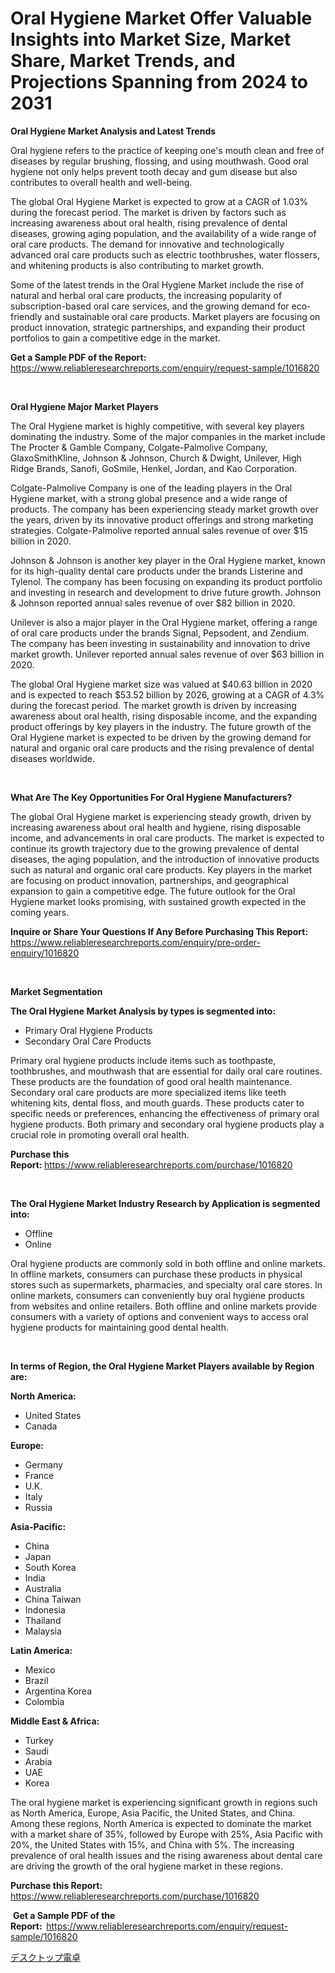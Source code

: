 <p><h1>Oral Hygiene Market Offer Valuable Insights into Market Size, Market Share, Market Trends, and Projections Spanning from 2024 to 2031</h1></p><p><strong>Oral Hygiene Market Analysis and Latest Trends</strong></p>
<p><p>Oral hygiene refers to the practice of keeping one's mouth clean and free of diseases by regular brushing, flossing, and using mouthwash. Good oral hygiene not only helps prevent tooth decay and gum disease but also contributes to overall health and well-being.</p><p>The global Oral Hygiene Market is expected to grow at a CAGR of 1.03% during the forecast period. The market is driven by factors such as increasing awareness about oral health, rising prevalence of dental diseases, growing aging population, and the availability of a wide range of oral care products. The demand for innovative and technologically advanced oral care products such as electric toothbrushes, water flossers, and whitening products is also contributing to market growth.</p><p>Some of the latest trends in the Oral Hygiene Market include the rise of natural and herbal oral care products, the increasing popularity of subscription-based oral care services, and the growing demand for eco-friendly and sustainable oral care products. Market players are focusing on product innovation, strategic partnerships, and expanding their product portfolios to gain a competitive edge in the market.</p></p>
<p><strong>Get a Sample PDF of the Report:&nbsp;</strong> <a href="https://www.reliableresearchreports.com/enquiry/request-sample/1016820">https://www.reliableresearchreports.com/enquiry/request-sample/1016820</a></p>
<p>&nbsp;</p>
<p><strong>Oral Hygiene Major Market Players</strong></p>
<p><p>The Oral Hygiene market is highly competitive, with several key players dominating the industry. Some of the major companies in the market include The Procter & Gamble Company, Colgate-Palmolive Company, GlaxoSmithKline, Johnson & Johnson, Church & Dwight, Unilever, High Ridge Brands, Sanofi, GoSmile, Henkel, Jordan, and Kao Corporation.</p><p>Colgate-Palmolive Company is one of the leading players in the Oral Hygiene market, with a strong global presence and a wide range of products. The company has been experiencing steady market growth over the years, driven by its innovative product offerings and strong marketing strategies. Colgate-Palmolive reported annual sales revenue of over $15 billion in 2020.</p><p>Johnson & Johnson is another key player in the Oral Hygiene market, known for its high-quality dental care products under the brands Listerine and Tylenol. The company has been focusing on expanding its product portfolio and investing in research and development to drive future growth. Johnson & Johnson reported annual sales revenue of over $82 billion in 2020.</p><p>Unilever is also a major player in the Oral Hygiene market, offering a range of oral care products under the brands Signal, Pepsodent, and Zendium. The company has been investing in sustainability and innovation to drive market growth. Unilever reported annual sales revenue of over $63 billion in 2020.</p><p>The global Oral Hygiene market size was valued at $40.63 billion in 2020 and is expected to reach $53.52 billion by 2026, growing at a CAGR of 4.3% during the forecast period. The market growth is driven by increasing awareness about oral health, rising disposable income, and the expanding product offerings by key players in the industry. The future growth of the Oral Hygiene market is expected to be driven by the growing demand for natural and organic oral care products and the rising prevalence of dental diseases worldwide.</p></p>
<p>&nbsp;</p>
<p><strong>What Are The Key Opportunities For Oral Hygiene Manufacturers?</strong></p>
<p><p>The global Oral Hygiene market is experiencing steady growth, driven by increasing awareness about oral health and hygiene, rising disposable income, and advancements in oral care products. The market is expected to continue its growth trajectory due to the growing prevalence of dental diseases, the aging population, and the introduction of innovative products such as natural and organic oral care products. Key players in the market are focusing on product innovation, partnerships, and geographical expansion to gain a competitive edge. The future outlook for the Oral Hygiene market looks promising, with sustained growth expected in the coming years.</p></p>
<p><strong>Inquire or Share Your Questions If Any Before Purchasing This Report:</strong> <a href="https://www.reliableresearchreports.com/enquiry/pre-order-enquiry/1016820">https://www.reliableresearchreports.com/enquiry/pre-order-enquiry/1016820</a></p>
<p>&nbsp;</p>
<p><strong>Market Segmentation</strong></p>
<p><strong>The Oral Hygiene Market Analysis by types is segmented into:</strong></p>
<p><ul><li>Primary Oral Hygiene Products</li><li>Secondary Oral Care Products</li></ul></p>
<p><p>Primary oral hygiene products include items such as toothpaste, toothbrushes, and mouthwash that are essential for daily oral care routines. These products are the foundation of good oral health maintenance. Secondary oral care products are more specialized items like teeth whitening kits, dental floss, and mouth guards. These products cater to specific needs or preferences, enhancing the effectiveness of primary oral hygiene products. Both primary and secondary oral hygiene products play a crucial role in promoting overall oral health.</p></p>
<p><strong>Purchase this Report:&nbsp;</strong><a href="https://www.reliableresearchreports.com/purchase/1016820">https://www.reliableresearchreports.com/purchase/1016820</a></p>
<p>&nbsp;</p>
<p><strong>The Oral Hygiene Market Industry Research by Application is segmented into:</strong></p>
<p><ul><li>Offline</li><li>Online</li></ul></p>
<p><p>Oral hygiene products are commonly sold in both offline and online markets. In offline markets, consumers can purchase these products in physical stores such as supermarkets, pharmacies, and specialty oral care stores. In online markets, consumers can conveniently buy oral hygiene products from websites and online retailers. Both offline and online markets provide consumers with a variety of options and convenient ways to access oral hygiene products for maintaining good dental health.</p></p>
<p>&nbsp;</p>
<p><strong>In terms of Region, the Oral Hygiene Market Players available by Region are:</strong></p>
<p>
    <p> <strong> North America: </strong>
        <ul>
            <li>United States</li>
            <li>Canada</li>
        </ul>
        </p> 
    <p> <strong> Europe: </strong>
        <ul>
            <li>Germany</li>
            <li>France</li>
            <li>U.K.</li>
            <li>Italy</li>
            <li>Russia</li>
        </ul>
        </p> 
    <p> <strong> Asia-Pacific: </strong>
        <ul>
            <li>China</li>
            <li>Japan</li>
            <li>South Korea</li>
            <li>India</li>
            <li>Australia</li>
            <li>China Taiwan</li>
            <li>Indonesia</li>
            <li>Thailand</li>
            <li>Malaysia</li>
        </ul>
        </p> 
    <p> <strong> Latin America: </strong>
        <ul>
            <li>Mexico</li>
            <li>Brazil</li>
            <li>Argentina Korea</li>
            <li>Colombia</li>
        </ul>
        </p> 
    <p> <strong> Middle East & Africa: </strong>
        <ul>
            <li>Turkey</li>
            <li>Saudi</li>
            <li>Arabia</li>
            <li>UAE</li>
            <li>Korea</li>
        </ul>
    </p>
    </p>
<p><p>The oral hygiene market is experiencing significant growth in regions such as North America, Europe, Asia Pacific, the United States, and China. Among these regions, North America is expected to dominate the market with a market share of 35%, followed by Europe with 25%, Asia Pacific with 20%, the United States with 15%, and China with 5%. The increasing prevalence of oral health issues and the rising awareness about dental care are driving the growth of the oral hygiene market in these regions.</p></p>
<p><strong>Purchase this Report: </strong><a href="https://www.reliableresearchreports.com/purchase/1016820">https://www.reliableresearchreports.com/purchase/1016820</a></p>
<p>&nbsp;<strong>Get a Sample PDF of the Report:&nbsp;&nbsp;</strong><a href="https://www.reliableresearchreports.com/enquiry/request-sample/1016820">https://www.reliableresearchreports.com/enquiry/request-sample/1016820</a></p>
<p><strong></strong></p>
<p><p><a href="https://github.com/zekaoe592392/Market-Research-Report-List-1/blob/main/52442282886.md">デスクトップ電卓</a></p></p>